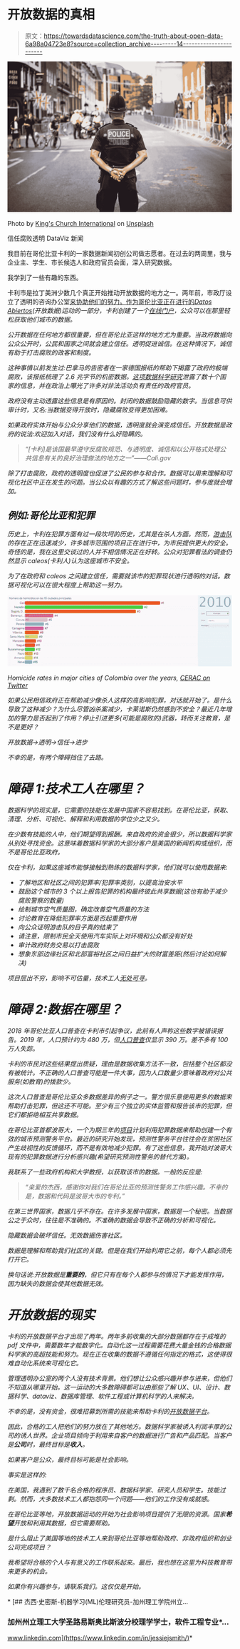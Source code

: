 # 开放数据的真相

> 原文：<https://towardsdatascience.com/the-truth-about-open-data-6a98a04723e8?source=collection_archive---------14----------------------->

![](img/402c8a7e82a23d9c7a7d3178b3dcf2dc.png)

Photo by [King's Church International](https://unsplash.com/@kingschurchinternational?utm_source=medium&utm_medium=referral) on [Unsplash](https://unsplash.com?utm_source=medium&utm_medium=referral)

信任腐败透明 DataViz 新闻

我目前在哥伦比亚卡利的一家数据新闻初创公司做志愿者。在过去的两周里，我与企业主、学生、市长候选人和政府官员会面，深入研究数据。

我学到了一些有趣的东西。

卡利市是拉丁美洲少数几个真正开始推动开放数据的地方之一。两年前，市政厅设立了透明的咨询办公室[来协助他们的努力。作为哥伦比亚正在进行的](http://www.cali.gov.co/gobierno/publicaciones/142874/alcaldia-de-cali-le-apunta-a-un-gobierno-mas-transparente-e-internacionalizado/)[*Datos Abiertos*](https://www.datos.gov.co/)*(开放数据)运动的一部分，卡利创建了一个[在线门户](http://datos.cali.gov.co/)，公众可以在那里轻松获取他们城市的数据。*

*公开数据在任何地方都很重要，但在哥伦比亚这样的地方尤为重要。当政府数据向公众公开时，公民和国家之间就会建立信任。透明促进诚信。在这种情况下，诚信有助于打击腐败的政客和制度。*

*这种事情以前发生过:巴拿马的告密者在一家德国报纸的帮助下揭露了政府的极端腐败，该报纸梳理了 2.6 兆字节的机密数据。[这项数据科学研究](https://es.wikipedia.org/wiki/Panama_Papers)泄露了数十个国家的信息，并在政治上曝光了许多对非法活动负有责任的政府官员。*

*政府没有主动透露这些信息是有原因的。封闭的数据鼓励隐藏的数字。当信息可供审计时，又名:当数据变得开放时，隐藏腐败变得更加困难。*

*如果政府实体开始与公众分享他们的数据，透明度就会演变成信任。开放数据是政府的说法:*欢迎加入对话，我们没有什么好隐瞒的。**

> *“[卡利]是该国最早遵守反腐败规范、与透明度、诚信和以公开格式处理公共信息有关的良好治理做法的地方之一”——Cali.gov*

*除了打击腐败，政府的透明度也促进了公民的参与和合作。数据可以用来理解和可视化社区中正在发生的问题。当公众以有趣的方式了解这些问题时，参与度就会增加。*

## *例如:哥伦比亚和犯罪*

*历史上，卡利在犯罪方面有过一段坎坷的历史，尤其是在杀人方面。然而，[游击队](https://www.eltiempo.com/archivo/documento/MAM-904180)的存在正在迅速减少，许多城市范围的项目正在进行中，为市民提供更大的安全。奇怪的是，我在这里交谈过的人并不相信情况正在好转。公众对犯罪看法的调查仍然显示 caleos(卡利人)认为这座城市不安全。*

*为了在政府和 caleos 之间建立信任，需要就该市的犯罪现状进行透明的对话。数据可视化可以在很大程度上帮助这一努力。*

*![](img/7f75e971530262dad94af9df7859b9e9.png)*

*Homicide rates in major cities of Colombia over the years, [CERAC on Twitter](https://twitter.com/CERAC/status/1142152272559902720)*

*如果公民相信政府正在帮助减少像杀人这样的高影响犯罪，对话就开始了。*是什么导致了这种减少？为什么尽管凶杀案减少，卡莱诺斯仍然感到不安全？最近几年增加的警力是否起到了作用？停止引进更多(可能是腐败的)武器，转而关注教育，是不是更好？**

*开放数据→透明→信任→进步*

*不幸的是，有两个障碍挡住了去路。*

# *障碍 1:技术工人在哪里？*

*数据科学的现实是，它需要的技能在发展中国家不容易找到。在哥伦比亚，获取、清理、分析、可视化、解释和利用数据的学位少之又少。*

*在少数有技能的人中，他们期望得到报酬。来自政府的资金很少，所以数据科学家从别处寻找资金。这意味着数据科学家的大部分客户是美国的新闻机构或组织，而不是哥伦比亚政府。*

*仅在卡利，如果这座城市能够接触到熟练的数据科学家，他们就可以使用数据来:*

*   *了解地区和社区之间的犯罪率/犯罪率类别，以提高治安水平*
*   *鼓励这个城市的 3 个以上报告犯罪的机构最终彼此共享数据(这也有助于减少腐败警察的数量)*
*   *绘制城市空气质量图，确定改善空气质量的方法*
*   *讨论教育在降低犯罪率方面是否起重要作用*
*   *向公众证明游击队的日子真的结束了*
*   *请注意，限制市民全天使用汽车实际上对环境和公众都没有好处*
*   *审计政府财务交易以打击腐败*
*   *想象东部边缘社区和北部富裕社区之间日益扩大的财富差距(然后讨论如何解决)*

*项目层出不穷，影响不可估量，技术工人[无处可寻](http://latinamericanscience.org/2014/03/can-colombia-reverse-the-brain-drain-of-its-scientists/)。*

# *障碍 2:数据在哪里？*

*2018 年哥伦比亚人口普查在卡利市引起争议，此前有人声称这些数字被错误报告。2019 年，人口预计约为 480 万，但[人口普查](https://www.eltiempo.com/colombia/cali/en-el-censo-a-cali-se-le-reduciria-poblacion-en-500-000-personas-354894)仅显示 390 万。差不多有 100 万人失踪。*

*卡利的市民对这些结果提出质疑，理由是数据收集方法不一致，包括整个社区都没有被统计。不正确的人口普查可能是一件大事，因为人口数量少意味着政府对公共服务(如教育)的拨款少。*

*这次人口普查是哥伦比亚众多数据差异的例子之一。警方很乐意使用更多的数据来帮助打击犯罪，但这还不可能。至少有三个独立的实体监管和报告该市的犯罪，但它们都拒绝相互共享数据。*

*在哥伦比亚首都波哥大，一个为期三年的[项目](https://www.semana.com/educacion/articulo/la-universidad-nacional-y-la-alcaldia-de-bogota-trabajan-en-un-sistema-de-prediccion-de-crimenes/609920)计划利用犯罪数据来帮助创建一个有效的城市预测警务平台。最近的研究开始发现，预测性警务平台往往会在贫困社区产生歧视性的反馈循环，而不是有效地减少犯罪。有了这些信息，我开始对波哥大现有的犯罪数据进行分析感兴趣(希望研究预测性警务的替代方案)。*

*我联系了一些政府机构和大学教授，以获取该市的数据。一般的反应是:*

> *“亲爱的杰西，感谢你对我们在哥伦比亚的预测性警务工作感兴趣。不幸的是，数据和代码是波哥大市的专利。”*

*在第三世界国家，数据几乎不存在。在许多发展中国家，数据是一个秘密。当数据公之于众时，往往是不准确的。不准确的数据会导致不正确的分析和可视化。*

*隐藏数据会破坏信任。无效数据伤害社区。*

*数据是理解和帮助我们社区的关键。但是在我们开始利用它之前，每个人都必须先打开它。*

*换句话说:开放数据是**重要的**，但它只有在每个人都参与的情况下才能发挥作用，因为缺失的数据会使其他数据无效。*

# *开放数据的现实*

*卡利的开放数据平台才出现了两年。两年多前收集的大部分数据都存在于成堆的 pdf 文件中，需要数年才能数字化。自动化这一过程需要花费大量金钱的合格数据科学家的高超技能和努力。现在正在收集的数据不遵循任何指定的格式，这使得很难自动化系统来可视化它。*

*管理透明办公室的两个人没有技术背景。他们想让公众感兴趣并参与进来，但他们不知道从哪里开始。这一运动的大多数障碍都可以由那些了解 UX、UI、设计、数据科学、dataviz、数据库管理、软件工程或计算机科学的人来解决。*

*不幸的是，没有资金，很难招募到所需的技能来帮助卡利的[开放数据平台](http://datos.cali.gov.co/)。*

*因此，合格的工人把他们的努力放在了其他地方。数据科学家被诱入利润丰厚的公司的诱人世界。企业项目倾向于利用来自客户的数据进行广告和产品匹配。当客户是**公司**时，最终目标是**收入**。*

*如果客户是公众，最终目标可能是社会影响。*

*事实是这样的:*

*在美国，我遇到了数千名合格的程序员、数据科学家、研究人员和学生。技能过剩。然而，大多数技术工人都抱怨同一个问题——他们的工作没有成就感。*

*在哥伦比亚等地，开放数据运动的开始为社会影响项目提供了无限的资源。国家**希望**开放和利用其数据，但它需要帮助。*

*是什么阻止了美国等地的技术工人来到哥伦比亚等地帮助政府、非政府组织和创业公司完成项目？*

*我希望将合格的个人与有意义的工作联系起来。最后，我也想在这里为科技教育带来更多的机会。*

*如果你有兴趣参与，请联系我们。这仅仅是开始。*

*[](https://www.linkedin.com/in/jessiejsmith/) [## 杰西·史密斯-机器学习(ML)伦理研究员-加州理工学院州立…

### 加州州立理工大学圣路易斯奥比斯波分校理学学士，软件工程专业*…

www.linkedin.com](https://www.linkedin.com/in/jessiejsmith/)*